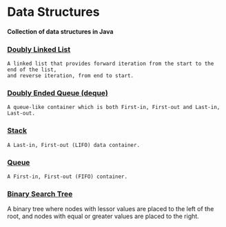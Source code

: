 # Data Structures

#### Collection of data structures in Java

### [Doubly Linked List](src/main/java/org/example/linked_list/README.md)

    A linked list that provides forward iteration from the start to the end of the list,
    and reverse iteration, from end to start.

### [Doubly Ended Queue (deque)](src/main/java/org/example/deque/README.md)

    A queue-like container which is both First-in, First-out and Last-in, Last-out.

### [Stack](src/main/java/org/example/stack/README.md)

    A Last-in, First-out (LIFO) data container.

### [Queue](src/main/java/org/example/queue/README.md)

    A First-in, First-out (FIFO) container.

### [Binary Search Tree](src/main/java/org/example/binary_tree/README.md)

A binary tree where nodes with lessor values are placed to the left of the root, and nodes with equal or greater values
are placed to the right.